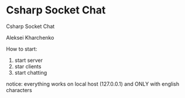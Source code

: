 # Csharp Socket Chat
Csharp Socket Chat

Aleksei Kharchenko

How to start:
1) start server
2) star clients
3) start chatting

notice: everything works on local host (127.0.0.1) and ONLY with english characters

